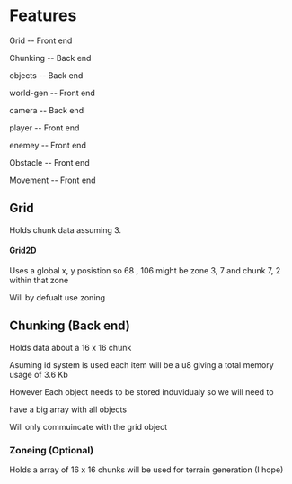 # Features

Grid -- Front end

Chunking -- Back end

objects -- Back end

world-gen -- Front end

camera -- Back end

player -- Front end

enemey -- Front end

Obstacle -- Front end

Movement -- Front end

## Grid

Holds chunk data assuming 3.

#### Grid2D

Uses a global x, y posistion so 68 , 106 might be zone 3, 7 and chunk 7, 2 within that zone

Will by defualt use zoning

## Chunking (Back end)

Holds data about a 16 x 16 chunk

Asuming id system is used each item will be a u8 giving a total memory usage of 3.6 Kb

However Each object needs to be stored induvidualy so we will need to

have a big array with all objects

Will only commuincate with the grid object

### Zoneing (Optional)

Holds a array of 16 x 16 chunks will be used for terrain generation (I hope)
